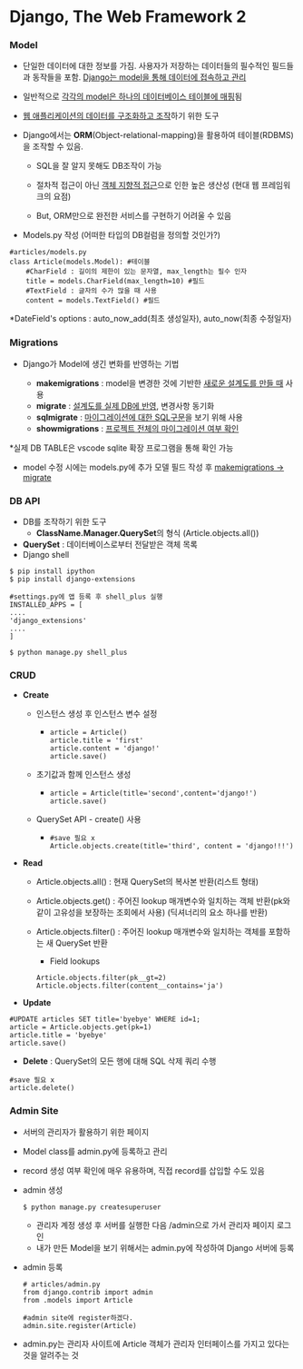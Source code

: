 # Django, The Web Framework 2



### Model

- 단일한 데이터에 대한 정보를 가짐. 사용자가 저장하는 데이터들의 필수적인 필드들과 동작들을 포함. <u>Django는 model을 통해 데이터에 접속하고 관리</u>

- 일반적으로 <u>각각의 model은 하나의 데이터베이스 테이블에 매핑</u>됨

- <u>웹 애플리케이션의 데이터를 구조화하고 조작</u>하기 위한 도구

- Django에서는 **ORM**(Object-relational-mapping)을 활용하여 테이블(RDBMS)을 조작할 수 있음.

  - SQL을 잘 알지 못해도 DB조작이 가능

  - 절차적 접근이 아닌 <u>객체 지향적 접근</u>으로 인한 높은 생산성 (현대 웹 프레임워크의 요점)

  - But, ORM만으로 완전한 서비스를 구현하기 어려울 수 있음

    

- Models.py 작성 (어떠한 타입의 DB컬럼을 정의할 것인가?)

```
#articles/models.py
class Article(models.Model): #테이블
	#CharField : 길이의 제한이 있는 문자열, max_length는 필수 인자
	title = models.CharField(max_length=10) #필드 
	#TextField : 글자의 수가 많을 때 사용
	content = models.TextField() #필드
```

*DateField's options : auto_now_add(최초 생성일자), auto_now(최종 수정일자)

###  Migrations

- Django가 Model에 생긴 변화를 반영하는 기법

  - **makemigrations** : model을 변경한 것에 기반한 <u>새로운 설계도를 만들 때</u> 사용
  - **migrate** : <u>설계도를 실제 DB에 반영</u>, 변경사항 동기화
  - **sqlmigrate** : <u>마이그레이션에 대한 SQL구문</u>을 보기 위해 사용
  - **showmigrations** : <u>프로젝트 전체의 마이그레이션 여부 확인</u>

*실제 DB TABLE은 vscode sqlite 확장 프로그램을 통해 확인 가능

- model 수정 시에는 models.py에 추가 모델 필드 작성 후 <u>makemigrations -> migrate</u>

  

### DB API

- DB를 조작하기 위한 도구
  - **ClassName.Manager.QuerySet**의 형식 (Article.objects.all())
- **QuerySet** : 데이터베이스로부터 전달받은 객체 목록
- Django shell

```
$ pip install ipython
$ pip install django-extensions

#settings.py에 앱 등록 후 shell_plus 실행
INSTALLED_APPS = [
....
'django_extensions'
....
]

$ python manage.py shell_plus
```



### CRUD

- **Create**

  - 인스턴스 생성 후 인스턴스 변수 설정

    - ```django
      article = Article()
      article.title = 'first'
      article.content = 'django!'
      article.save()
      ```

  - 초기값과 함께 인스턴스 생성

    - ```
      article = Article(title='second',content='django!')
      article.save()
      ```

  - QuerySet API - create() 사용

    - ```
      #save 필요 x
      Article.objects.create(title='third', content = 'django!!!')
      ```

      

- **Read** 

  - Article.objects.all() : 현재 QuerySet의 복사본 반환(리스트 형태)

  - Article.objects.get() : 주어진 lookup 매개변수와 일치하는 객체 반환(pk와 같이 고유성을 보장하는 조회에서 사용) (딕셔너리의 요소 하나를 반환)

  - Article.objects.filter() : 주어진 lookup 매개변수와 일치하는 객체를 포함하는 새 QuerySet 반환

    - Field lookups

    ```django
    Article.objects.filter(pk__gt=2)
    Article.objects.filter(content__contains='ja')
    ```

    

- **Update**

```
#UPDATE articles SET title='byebye' WHERE id=1;
article = Article.objects.get(pk=1)
article.title = 'byebye'
article.save()
```



- **Delete** : QuerySet의 모든 행에 대해 SQL 삭제 쿼리 수행

```
#save 필요 x
article.delete()
```



### Admin Site

- 서버의 관리자가 활용하기 위한 페이지

- Model class를 admin.py에 등록하고 관리

- record 생성 여부 확인에 매우 유용하며, 직접 record를 삽입할 수도 있음

- admin 생성

  ```
  $ python manage.py createsuperuser
  ```

  - 관리자 계정 생성 후 서버를 실행한 다음 /admin으로 가서 관리자 페이지 로그인
  - 내가 만든 Model을 보기 위해서는 admin.py에 작성하여 Django 서버에 등록

- admin 등록

  ```
  # articles/admin.py
  from django.contrib import admin
  from .models import Article
  
  #admin site에 register하겠다.
  admin.site.register(Article)
  ```
  
- admin.py는 관리자 사이트에 Article 객체가 관리자 인터페이스를 가지고 있다는 것을 알려주는 것

